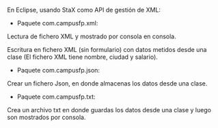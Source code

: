En Eclipse, usando StaX como API de gestión de XML:

- Paquete com.campusfp.xml:

Lectura de fichero XML y mostrado por consola en consola.

Escritura en fichero XML (sin formulario) con datos metidos desde una clase (El fichero XML tiene nombre, ciudad y salario).

- Paquete com.campusfp.json:

Crear un fichero Json, en donde almacenas los datos desde una clase.

- Paquete com.campusfp.txt:

Crea un archivo txt en donde guardas los datos desde una clase y luego son mostrados por consola.
